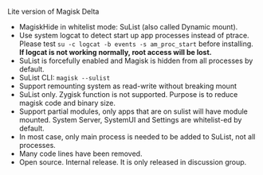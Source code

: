 Lite version of Magisk Delta
- MagiskHide in whitelist mode: SuList (also called Dynamic mount).
- Use system logcat to detect start up app processes instead of ptrace. Please test `su -c logcat -b events -s am_proc_start` before installing. **If logcat is not working normally, root access will be lost.**
- SuList is forcefully enabled and Magisk is hidden from all processes by default.
- SuList CLI: `magisk --sulist`
- Support remounting system as read-write without breaking mount
- SuList only. Zygisk function is not supported. Purpose is to reduce magisk code and binary size.
- Support partial modules, only apps that are on sulist will have module mounted. System Server, SystemUI and Settings are whitelist-ed by default.
- In most case, only main process is needed to be added to SuList, not all processes.
- Many code lines have been removed.
- Open source. Internal release. It is only released in discussion group.
